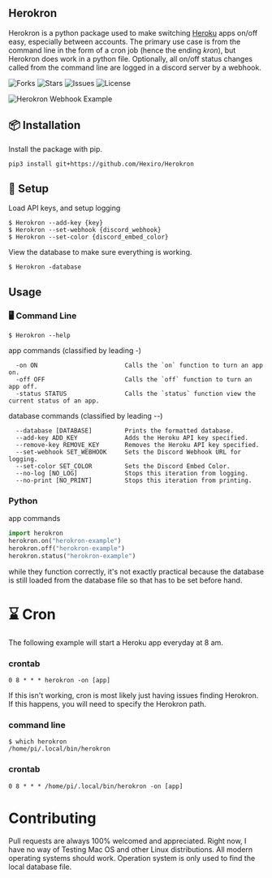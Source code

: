 ## Herokron

Herokron is a python package used to make switching [Heroku](https://heroku.com/) apps on/off easy, especially between accounts. The primary use case is from the command line in the form of a cron job (hence the ending *kron*), but Herokron does work in a python file. Optionally, all on/off status changes called from the command line are logged in a discord server by a webhook.

![Forks](https://img.shields.io/github/forks/Hexiro/Herokron)
![Stars](https://img.shields.io/github/stars/Hexiro/Herokron)
![Issues](https://img.shields.io/github/issues/Hexiro/Herokron)
![License](https://img.shields.io/github/license/Hexiro/Herokron)

![Herokron Webhook Example](https://i.imgur.com/42O2mbP.png)


## 📦 Installation

Install the package with pip.

```
pip3 install git+https://github.com/Hexiro/Herokron
```


## 💾 Setup

Load API keys, and setup logging
```console
$ Herokron --add-key {key} 
$ Herokron --set-webhook {discord_webhook}
$ Herokron --set-color {discord_embed_color}
```
View the database to make sure everything is working.
```console
$ Herokron -database
```

##  Usage

### 🖥️ Command Line

```console
$ Herokron --help
```
app commands (classified by leading -)
```console
  -on ON                		Calls the `on` function to turn an app on.
  -off OFF              		Calls the `off` function to turn an app off.
  -status STATUS        		Calls the `status` function view the current status of an app.
```
database commands (classified by leading --)
```
  --database [DATABASE]  		Prints the formatted database.
  --add-key ADD_KEY     		Adds the Heroku API key specified.
  --remove-key REMOVE_KEY		Removes the Heroku API key specified.            
  --set-webhook SET_WEBHOOK		Sets the Discord Webhook URL for logging.                    
  --set-color SET_COLOR			Sets the Discord Embed Color.
  --no-log [NO_LOG]     		Stops this iteration from logging.
  --no-print [NO_PRINT]			Stops this iteration from printing.
```

### Python

app commands
```py
import herokron
herokron.on("herokron-example")
herokron.off("herokron-example")
herokron.status("herokron-example")
```

while they function correctly, it's not exactly practical because the database is still loaded from the database file so that has to be set before hand.

# ⌛ Cron
The following example will start a Heroku app everyday at 8 am.

### crontab
```
0 8 * * * herokron -on [app]
```

If this isn't working, cron is most likely just having issues finding Herokron. If this happens, you will need to specify the Herokron path. 

### command line
```
$ which herokron
/home/pi/.local/bin/herokron
```
### crontab
```
0 8 * * * /home/pi/.local/bin/herokron -on [app]
```


# Contributing
Pull requests are always 100% welcomed and appreciated. Right now, I have no way of Testing Mac OS and other Linux distributions. All modern operating systems should work. Operation system is only used to find the local database file.
